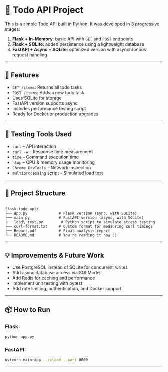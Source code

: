 
# 📝 Todo API Project

This is a simple Todo API built in Python. It was developed in 3 progressive stages:

1. **Flask + In-Memory**: basic API with `GET` and `POST` endpoints
2. **Flask + SQLite**: added persistence using a lightweight database
3. **FastAPI + Async + SQLite**: optimized version with asynchronous request handling

---

## 🚀 Features

- `GET /items`: Returns all todo tasks
- `POST /items`: Adds a new todo task
- Uses SQLite for storage
- FastAPI version supports async
- Includes performance testing script
- Ready for Docker or production upgrades

---

## 🧪 Testing Tools Used

- `curl` – API interaction
- `curl -w` – Response time measurement
- `time` – Command execution time
- `htop` – CPU & memory usage monitoring
- `Chrome DevTools` – Network inspection
- `multiprocessing` script – Simulated load test

---

## 📂 Project Structure

```

flask-todo-api/
├── app.py              # Flask version (sync, with SQLite)
├── main.py             # FastAPI version (async, with SQLite)
├── load\_test.py        # Python script to simulate stress testing
├── curl-format.txt     # Custom format for measuring curl timings
├── Report.pdf          # Final analysis report
└── README.md           # You're reading it now :)

````

---

## 💡 Improvements & Future Work

- Use PostgreSQL instead of SQLite for concurrent writes
- Add async database access via SQLModel
- Add Redis for caching and performance
- Implement unit testing with pytest
- Add rate limiting, authentication, and Docker support

---

## 📦 How to Run

### Flask:

```bash
python app.py
````

### FastAPI:

```bash
uvicorn main:app --reload --port 8000
```

---

